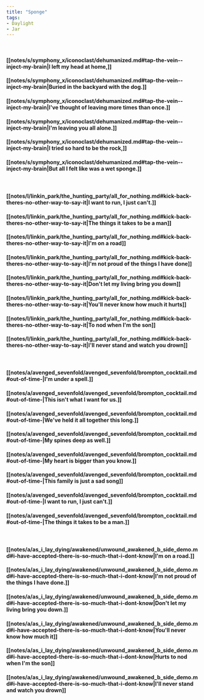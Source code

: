 ```yaml
---
title: "Sponge"
tags:
- Daylight
- Jar
---
```

&nbsp;
#### [[notes/s/symphony_x/iconoclast/dehumanized.md#tap-the-vein--inject-my-brain|I left my head at home,]]
#### [[notes/s/symphony_x/iconoclast/dehumanized.md#tap-the-vein--inject-my-brain|Buried in the backyard with the dog.]]
#### [[notes/s/symphony_x/iconoclast/dehumanized.md#tap-the-vein--inject-my-brain|I've thought of leaving more times than once.]]
#### [[notes/s/symphony_x/iconoclast/dehumanized.md#tap-the-vein--inject-my-brain|I'm leaving you all alone.]]
#### [[notes/s/symphony_x/iconoclast/dehumanized.md#tap-the-vein--inject-my-brain|I tried so hard to be the rock,]]
#### [[notes/s/symphony_x/iconoclast/dehumanized.md#tap-the-vein--inject-my-brain|But all I felt like was a wet sponge.]]
&nbsp;
#### [[notes/l/linkin_park/the_hunting_party/all_for_nothing.md#kick-back-theres-no-other-way-to-say-it|I want to run, I just can't.]]
#### [[notes/l/linkin_park/the_hunting_party/all_for_nothing.md#kick-back-theres-no-other-way-to-say-it|The things it takes to be a man]]
#### [[notes/l/linkin_park/the_hunting_party/all_for_nothing.md#kick-back-theres-no-other-way-to-say-it|I'm on a road]]
#### [[notes/l/linkin_park/the_hunting_party/all_for_nothing.md#kick-back-theres-no-other-way-to-say-it|I'm not proud of the things I have done]]
#### [[notes/l/linkin_park/the_hunting_party/all_for_nothing.md#kick-back-theres-no-other-way-to-say-it|Don't let my living bring you down]]
#### [[notes/l/linkin_park/the_hunting_party/all_for_nothing.md#kick-back-theres-no-other-way-to-say-it|You'll never know how much it hurts]]
#### [[notes/l/linkin_park/the_hunting_party/all_for_nothing.md#kick-back-theres-no-other-way-to-say-it|To nod when I'm the son]]
#### [[notes/l/linkin_park/the_hunting_party/all_for_nothing.md#kick-back-theres-no-other-way-to-say-it|I'll never stand and watch you drown]]
&nbsp;
#### [[notes/a/avenged_sevenfold/avenged_sevenfold/brompton_cocktail.md#out-of-time-|I'm under a spell.]]
#### [[notes/a/avenged_sevenfold/avenged_sevenfold/brompton_cocktail.md#out-of-time-|This isn't what I want for us.]]
#### [[notes/a/avenged_sevenfold/avenged_sevenfold/brompton_cocktail.md#out-of-time-|We've held it all together this long.]]
#### [[notes/a/avenged_sevenfold/avenged_sevenfold/brompton_cocktail.md#out-of-time-|My spines deep as well.]]
#### [[notes/a/avenged_sevenfold/avenged_sevenfold/brompton_cocktail.md#out-of-time-|My heart is bigger than you know.]]
#### [[notes/a/avenged_sevenfold/avenged_sevenfold/brompton_cocktail.md#out-of-time-|This family is just a sad song]]
#### [[notes/a/avenged_sevenfold/avenged_sevenfold/brompton_cocktail.md#out-of-time-|I want to run, I just can't.]]
#### [[notes/a/avenged_sevenfold/avenged_sevenfold/brompton_cocktail.md#out-of-time-|The things it takes to be a man.]]
&nbsp;
#### [[notes/a/as_i_lay_dying/awakened/unwound_awakened_b_side_demo.md#i-have-accepted-there-is-so-much-that-i-dont-know|I'm on a road.]]
#### [[notes/a/as_i_lay_dying/awakened/unwound_awakened_b_side_demo.md#i-have-accepted-there-is-so-much-that-i-dont-know|I'm not proud of the things I have done.]]
#### [[notes/a/as_i_lay_dying/awakened/unwound_awakened_b_side_demo.md#i-have-accepted-there-is-so-much-that-i-dont-know|Don't let my living bring you down.]]
#### [[notes/a/as_i_lay_dying/awakened/unwound_awakened_b_side_demo.md#i-have-accepted-there-is-so-much-that-i-dont-know|You'll never know how much it]]
#### [[notes/a/as_i_lay_dying/awakened/unwound_awakened_b_side_demo.md#i-have-accepted-there-is-so-much-that-i-dont-know|Hurts to nod when I'm the son]]
#### [[notes/a/as_i_lay_dying/awakened/unwound_awakened_b_side_demo.md#i-have-accepted-there-is-so-much-that-i-dont-know|I'll never stand and watch you drown]]
